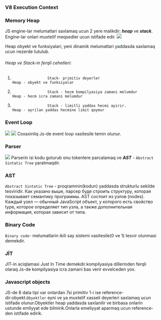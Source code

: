 ### V8 Execution Context

### Memory Heap
JS engine-lar melumatlari saxlamaq ucun  2 yere malikdir: ***heap*** ve ***stack***.
Engine-lar onlari muxtelif meqsedler ucun istifade edir.
![](https://felixgerschau.com/static/b452488bd7eeac0405c48f164da6280d/5a190/stack-heap-pointers.png)

Heap obyekt ve funksiyalari, yeni dinamik melumatlari yaddasda saxlamaq ucun nezerde tutulub.
###### *Heap* ve *Stack*-in ferqli cehetleri:

1.                     Stack- primitiv deyerler                               Heap - obyekt ve funksiyalar      
2.                     Stack - hecm kompilyasiya zamani melumdur              Heap - hecm icra zamani melumdur   
3.                     Stack - limitli yaddas hecmi ayirir.                   Heap - ayrilan yaddas hecmine limit qoymur

### Event Loop
![](https://habrastorage.org/r/w1560/getpro/habr/post_images/42f/b62/4db/42fb624db53215724d750b3c416b1bf5.png)
![](https://habrastorage.org/r/w1560/getpro/habr/post_images/d1a/f0e/8a4/d1af0e8a458a975c34df719a4572f7d6.png)
Coxaxinliq Js-de event loop vasitesile temin olunur.

### Parser

![](https://miro.medium.com/proxy/1*ZIH_wjqDfZn6NRKsDi9mvA.png)
Parserin isi kodu goturub onu tokenlere parcalamaq ve ***AST*** - `Abstract Sintatic Tree` yaratmaqdir.

### AST

`Abstract Sintatic Tree` - proqrammin(kodun) yaddasda strukturlu sekilde tesviridir.
Как указано выше, парсер буде строить структуру, которая показывает семантику программы. AST состоит из узлов (nodes). Каждый узел — обычный JavaScript объект, у которого есть свойство type, которое определяет тип узла, а также дополнительная информация, которая зависит от типа.

### Binary Code

`Binary code`- melumatlarin ikili say sistemi vasitesile(0 ve 1) tesvir olunmasi demekdir.

### JİT

JIT-in aciqlamasi Just In Time demekdir.kompilyasiya dillerinden ferqli olaraq Js-de kompilyasiya icra zamani bas verir evvelceden yox.

### Javascript objects

JS-de 8 data tipi var onlardan 7si primitiv 1-i ise reference-dir:obyekt.`Obyektler` eyni ve ya muxtelif xasseli deyerleri saxlamaq ucun istifade olunur.Obyektler heap yaddasda saxlanilir ve birbasa onlarin ustunde emliyyat ede bilmirik.Onlarla emeliyyat aparmaq ucun reference-den istifade edirik.
